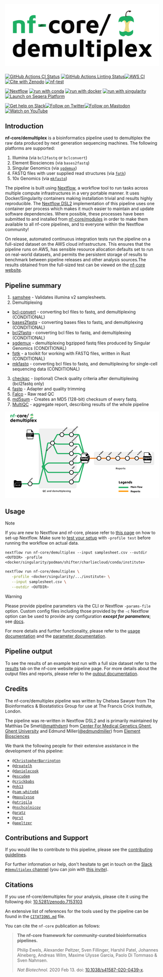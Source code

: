 <h1>
  <picture>
    <source media="(prefers-color-scheme: dark)" srcset="docs/images/nf-core-demultiplex_logo_dark.png">
    <img alt="nf-core/demultiplex" src="docs/images/nf-core-demultiplex_logo_light.png">
  </picture>
</h1>

[![GitHub Actions CI Status](https://github.com/nf-core/demultiplex/actions/workflows/ci.yml/badge.svg)](https://github.com/nf-core/demultiplex/actions/workflows/ci.yml)
[![GitHub Actions Linting Status](https://github.com/nf-core/demultiplex/actions/workflows/linting.yml/badge.svg)](https://github.com/nf-core/demultiplex/actions/workflows/linting.yml)[![AWS CI](https://img.shields.io/badge/CI%20tests-full%20size-FF9900?labelColor=000000&logo=Amazon%20AWS)](https://nf-co.re/demultiplex/results)[![Cite with Zenodo](http://img.shields.io/badge/DOI-10.5281/zenodo.7153103-1073c8?labelColor=000000)](https://doi.org/10.5281/zenodo.7153103)
[![nf-test](https://img.shields.io/badge/unit_tests-nf--test-337ab7.svg)](https://www.nf-test.com)

[![Nextflow](https://img.shields.io/badge/nextflow%20DSL2-%E2%89%A523.04.0-23aa62.svg)](https://www.nextflow.io/)
[![run with conda](http://img.shields.io/badge/run%20with-conda-3EB049?labelColor=000000&logo=anaconda)](https://docs.conda.io/en/latest/)
[![run with docker](https://img.shields.io/badge/run%20with-docker-0db7ed?labelColor=000000&logo=docker)](https://www.docker.com/)
[![run with singularity](https://img.shields.io/badge/run%20with-singularity-1d355c.svg?labelColor=000000)](https://sylabs.io/docs/)
[![Launch on Seqera Platform](https://img.shields.io/badge/Launch%20%F0%9F%9A%80-Seqera%20Platform-%234256e7)](https://cloud.seqera.io/launch?pipeline=https://github.com/nf-core/demultiplex)

[![Get help on Slack](http://img.shields.io/badge/slack-nf--core%20%23demultiplex-4A154B?labelColor=000000&logo=slack)](https://nfcore.slack.com/channels/demultiplex)[![Follow on Twitter](http://img.shields.io/badge/twitter-%40nf__core-1DA1F2?labelColor=000000&logo=twitter)](https://twitter.com/nf_core)[![Follow on Mastodon](https://img.shields.io/badge/mastodon-nf__core-6364ff?labelColor=FFFFFF&logo=mastodon)](https://mstdn.science/@nf_core)[![Watch on YouTube](http://img.shields.io/badge/youtube-nf--core-FF0000?labelColor=000000&logo=youtube)](https://www.youtube.com/c/nf-core)

## Introduction

**nf-core/demultiplex** is a bioinformatics pipeline used to demultiplex the raw data produced by next generation sequencing machines. The following platforms are supported:

1. Illumina (via `bcl2fastq` or `bclconvert`)
2. Element Biosciences (via `bases2fastq`)
3. Singular Genomics (via [`sgdemux`](https://github.com/Singular-Genomics/singular-demux))
4. FASTQ files with user supplied read structures (via [`fqtk`](https://github.com/fulcrumgenomics/fqtk))
5. 10x Genomics (via [`mkfastq`](https://support.10xgenomics.com/single-cell-gene-expression/software/pipelines/latest/using/mkfastq))

The pipeline is built using [Nextflow](https://www.nextflow.io), a workflow tool to run tasks across multiple compute infrastructures in a very portable manner. It uses Docker/Singularity containers making installation trivial and results highly reproducible. The [Nextflow DSL2](https://www.nextflow.io/docs/latest/dsl2.html) implementation of this pipeline uses one container per process which makes it much easier to maintain and update software dependencies. Where possible, these processes have been submitted to and installed from [nf-core/modules](https://github.com/nf-core/modules) in order to make them available to all nf-core pipelines, and to everyone within the Nextflow community!

On release, automated continuous integration tests run the pipeline on a full-sized dataset on the AWS cloud infrastructure. This ensures that the pipeline runs on AWS, has sensible resource allocation defaults set to run on real-world datasets, and permits the persistent storage of results to benchmark between pipeline releases and other analysis sources.The results obtained from the full-sized test can be viewed on the [nf-core website](https://nf-co.re/demultiplex/results).

## Pipeline summary

1. [samshee](#samshee) - Validates illumina v2 samplesheets.
2. Demultiplexing

- [bcl-convert](#bcl-convert) - converting bcl files to fastq, and demultiplexing (CONDITIONAL)
- [bases2fastq](#bases2fastq) - converting bases files to fastq, and demultiplexing (CONDITIONAL)
- [bcl2fastq](#bcl2fastq) - converting bcl files to fastq, and demultiplexing (CONDITIONAL)
- [sgdemux](#sgdemux) - demultiplexing bgzipped fastq files produced by Singular Genomics (CONDITIONAL)
- [fqtk](#fqtk) - a toolkit for working with FASTQ files, written in Rust (CONDITIONAL)
- [mkfastq](#mkfastq) - converting bcl files to fastq, and demultiplexing for single-cell sequencing data (CONDITIONAL)

3. [checkqc](#checkqc) - (optional) Check quality criteria after demultiplexing (bcl2fastq only)
4. [fastp](#fastp) - Adapter and quality trimming
5. [Falco](#falco) - Raw read QC
6. [md5sum](#md5sum) - Creates an MD5 (128-bit) checksum of every fastq.
7. [MultiQC](#multiqc) - aggregate report, describing results of the whole pipeline

![subway map](docs/demultiplex.png)

## Usage

> [!NOTE]
> If you are new to Nextflow and nf-core, please refer to [this page](https://nf-co.re/docs/usage/installation) on how to set-up Nextflow. Make sure to [test your setup](https://nf-co.re/docs/usage/introduction#how-to-run-a-pipeline) with `-profile test` before running the workflow on actual data.

<!-- TODO nf-core: Describe the minimum required steps to execute the pipeline, e.g. how to prepare samplesheets.
     Explain what rows and columns represent. For instance (please edit as appropriate):

First, prepare a samplesheet with your input data that looks as follows:

`samplesheet.csv`:

```csv
sample,fastq_1,fastq_2
CONTROL_REP1,AEG588A1_S1_L002_R1_001.fastq.gz,AEG588A1_S1_L002_R2_001.fastq.gz
```

Each row represents a fastq file (single-end) or a pair of fastq files (paired end).

-->

```console
nextflow run nf-core/demultiplex --input samplesheet.csv --outdir <OUTDIR> -profile <docker/singularity/podman/shifter/charliecloud/conda/institute>
```

```bash
nextflow run nf-core/demultiplex \
   -profile <docker/singularity/.../institute> \
   --input samplesheet.csv \
   --outdir <OUTDIR>
```

> [!WARNING]
> Please provide pipeline parameters via the CLI or Nextflow `-params-file` option. Custom config files including those provided by the `-c` Nextflow option can be used to provide any configuration _**except for parameters**_;
> see [docs](https://nf-co.re/usage/configuration#custom-configuration-files).

For more details and further functionality, please refer to the [usage documentation](https://nf-co.re/demultiplex/usage) and the [parameter documentation](https://nf-co.re/demultiplex/parameters).

## Pipeline output

To see the results of an example test run with a full size dataset refer to the [results](https://nf-co.re/demultiplex/results) tab on the nf-core website pipeline page.
For more details about the output files and reports, please refer to the
[output documentation](https://nf-co.re/demultiplex/output).

## Credits

The nf-core/demultiplex pipeline was written by Chelsea Sawyer from The Bioinformatics & Biostatistics Group for use at The Francis Crick Institute, London.

The pipeline was re-written in Nextflow DSL2 and is primarily maintained by Matthias De Smet([@matthdsm](https://github.com/matthdsm)) from [Center For Medical Genetics Ghent, Ghent University](https://github.com/CenterForMedicalGeneticsGhent) and Edmund Miller([@edmundmiller](https://github.com/edmundmiller)) from [Element Biosciences](https://www.elementbiosciences.com/)

We thank the following people for their extensive assistance in the development of this pipeline:

- [`@ChristopherBarrington`](https://github.com/ChristopherBarrington)
- [`@drpatelh`](https://github.com/drpatelh)
- [`@danielecook`](https://github.com/danielecook)
- [`@escudem`](https://github.com/escudem)
- [`@crickbabs`](https://github.com/crickbabs)
- [`@nh13`](https://github.com/nh13)
- [`@sam-white04`](https://github.com/sam-white04)
- [`@maxulysse`](https://github.com/maxulysse)
- [`@atrigila`](https://github.com/atrigila)
- [`@nschcolnicov`](https://github.com/nschcolnicov)
- [`@aratz`](https://github.com/aratz)
- [`@grst`](https://github.com/grst)
- [`@apeltzer`](https://github.com/apeltzer)

## Contributions and Support

If you would like to contribute to this pipeline, please see the [contributing guidelines](.github/CONTRIBUTING.md).

For further information or help, don't hesitate to get in touch on the [Slack `#demultiplex` channel](https://nfcore.slack.com/channels/demultiplex) (you can join with [this invite](https://nf-co.re/join/slack)).

## Citations

If you use nf-core/demultiplex for your analysis, please cite it using the following doi: [10.5281/zenodo.7153103](https://doi.org/10.5281/zenodo.7153103)

An extensive list of references for the tools used by the pipeline can be found in the [`CITATIONS.md`](CITATIONS.md) file.

You can cite the `nf-core` publication as follows:

> **The nf-core framework for community-curated bioinformatics pipelines.**
>
> Philip Ewels, Alexander Peltzer, Sven Fillinger, Harshil Patel, Johannes Alneberg, Andreas Wilm, Maxime Ulysse Garcia, Paolo Di Tommaso & Sven Nahnsen.
>
> _Nat Biotechnol._ 2020 Feb 13. doi: [10.1038/s41587-020-0439-x](https://dx.doi.org/10.1038/s41587-020-0439-x).
